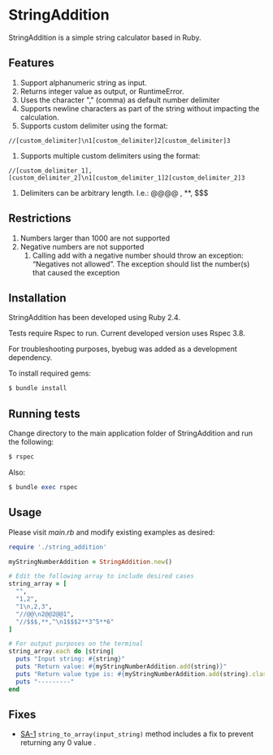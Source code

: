 # StringAddition

StringAddition is a simple string calculator based in Ruby.

## Features

  1. Support alphanumeric string as input.
  1. Returns integer value as output, or RuntimeError.
  1. Uses the character "," (comma) as default number delimiter
  1. Supports newline characters as part of the string without impacting the calculation.
  1. Supports custom delimiter using the format:
```
//[custom_delimiter]\n1[custom_delimiter]2[custom_delimiter]3
```
  1. Supports multiple custom delimiters using the format:
```
//[custom_delimiter_1],[custom_delimiter_2]\n1[custom_delimiter_1]2[custom_delimiter_2]3
```
  1. Delimiters can be arbitrary length. I.e.: @@@@ , **, $$$

## Restrictions

 1. Numbers larger than 1000 are not supported
 1. Negative numbers are not supported
    1. Calling add with a negative number should throw an exception: “Negatives not allowed”. The exception should list the number(s) that caused the exception

## Installation

StringAddition has been developed using Ruby 2.4.

Tests require Rspec to run. Current developed version uses Rspec 3.8.

For troubleshooting purposes, byebug was added as a development dependency.

To install required gems:

```ruby
$ bundle install
```

## Running tests

Change directory to the main application folder of StringAddition and run the following:

```ruby
$ rspec
```

Also:

```ruby
$ bundle exec rspec
```

## Usage

Please visit _main.rb_ and modify existing examples as desired:

```ruby
require './string_addition'

myStringNumberAddition = StringAddition.new()

# Edit the following array to include desired cases
string_array = [
  "",
  "1,2",
  "1\n,2,3",
  "//@@\n2@@2@@1",
  "//$$$,**,^\n1$$$2**3^5**6"
]

# For output purposes on the terminal
string_array.each do |string|
  puts "Input string: #{string}"
  puts "Return value: #{myStringNumberAddition.add(string)}"
  puts "Return value type is: #{myStringNumberAddition.add(string).class}"
  puts "---------"
end
```

## Fixes

- [SA-1](http://bugtrackingsystem.example.localhost/SA-1) `string_to_array(input_string)` method includes a fix to prevent returning any 0 value .
